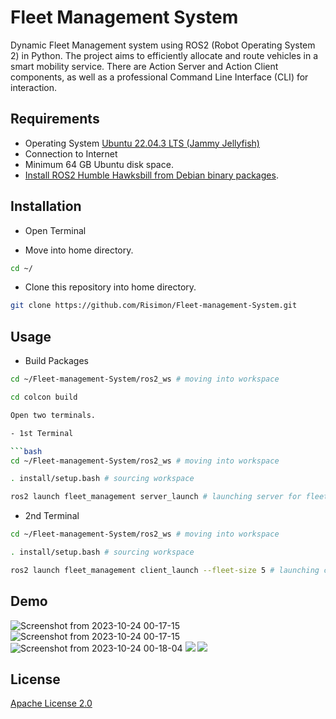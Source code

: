 # Fleet Management System

Dynamic Fleet Management system using ROS2 (Robot Operating System 2) in Python. The project aims to efficiently allocate and route vehicles in a
smart mobility service. There are Action Server and Action Client components, as well as
a professional Command Line Interface (CLI) for interaction.

## Requirements

- Operating System [Ubuntu 22.04.3 LTS (Jammy Jellyfish)](https://www.releases.ubuntu.com/jammy/)
- Connection to Internet
- Minimum 64 GB Ubuntu disk space.
- [Install ROS2 Humble Hawksbill from Debian binary packages](https://docs.ros.org/en/humble/Installation/Ubuntu-Install-Debians.html).


## Installation

- Open Terminal

- Move into home directory.

```bash
cd ~/
```

- Clone this repository into home directory.

```bash
git clone https://github.com/Risimon/Fleet-management-System.git
```

## Usage

- Build Packages
```bash
cd ~/Fleet-management-System/ros2_ws # moving into workspace
```
```bash
cd colcon build
```

```bash
Open two terminals.

- 1st Terminal

```bash
cd ~/Fleet-management-System/ros2_ws # moving into workspace
```
```bash
. install/setup.bash # sourcing workspace
```
```bash
ros2 launch fleet_management server_launch # launching server for fleet management
```
- 2nd Terminal

```bash
cd ~/Fleet-management-System/ros2_ws # moving into workspace
```
```bash
. install/setup.bash # sourcing workspace
```
```bash
ros2 launch fleet_management client_launch --fleet-size 5 # launching client with fleet size of 5
```

## Demo

<img alt="Screenshot from 2023-10-24 00-17-15" src="https://github.com/Risimon/Fleet-management-System/assets/44129331/3efaa0fe-0bcd-474b-96dc-0106c7db609b">

<img alt="Screenshot from 2023-10-24 00-17-15" src="https://github.com/Risimon/Fleet-management-System/assets/44129331/38ccd24f-7dfe-43e7-a286-cfb928b64aeb">

<img alt="Screenshot from 2023-10-24 00-18-04" src="https://github.com/Risimon/Fleet-management-System/assets/44129331/626a2d48-4372-4d7d-88dc-b4efb6d3d745">

<img src="https://github.com/Risimon/Fleet-management-System/assets/44129331/557142ba-1cec-4114-991a-38efa032b853">

<img src="https://github.com/Risimon/Fleet-management-System/assets/44129331/373ef0c7-fc0b-43f5-8011-933a592c8370">

## License

[Apache License 2.0](https://www.apache.org/licenses/LICENSE-2.0)
